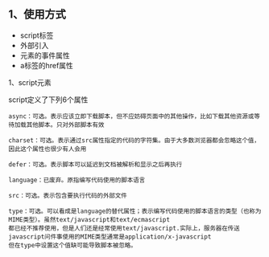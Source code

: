 ## 1、使用方式

* script标签
* 外部引入
* 元素的事件属性
* a标签的href属性



1、script元素

script定义了下列6个属性

```
async：可选。表示应该立即下载脚本，但不应妨碍页面中的其他操作，比如下载其他资源或等待加载其他脚本。只对外部脚本有效

charset：可选。表示通过src属性指定的代码的字符集。由于大多数浏览器都会忽略这个值，因此这个属性也很少有人会用

defer：可选。表示脚本可以延迟到文档被解析和显示之后再执行

language：已废弃。原指编写代码使用的脚本语言

src：可选。表示包含要执行代码的外部文件

type：可选。可以看成是language的替代属性；表示编写代码使用的脚本语言的类型（也称为MIME类型）。虽然text/javascript和text/ecmascript
都已经不推荐使用，但是人们还是经常使用text/javascript.实际上，服务器在传送javascript问件事使用的MIME类型通常是application/x-javascript
但在type中设置这个值缺可能导致脚本被忽略。
```



